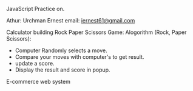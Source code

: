 JavaScript Practice on.

Athur: Urchman Ernest
email: iernest61@gmail.com

Calculator building
Rock Paper Scissors Game:
Alogorithm (Rock, Paper Scissors):

- Computer Randomly selects a move.
- Compare your moves with computer's to get result.
- update a score.
- Display the result and score in popup.

E-commerce web system
